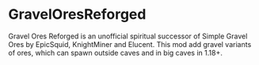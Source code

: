 # GravelOresReforged
Gravel Ores Reforged is an unofficial spiritual successor of Simple Gravel Ores by EpicSquid, KnightMiner and Elucent. This mod add gravel variants of ores, which can spawn outside caves and in big caves in 1.18+. 
